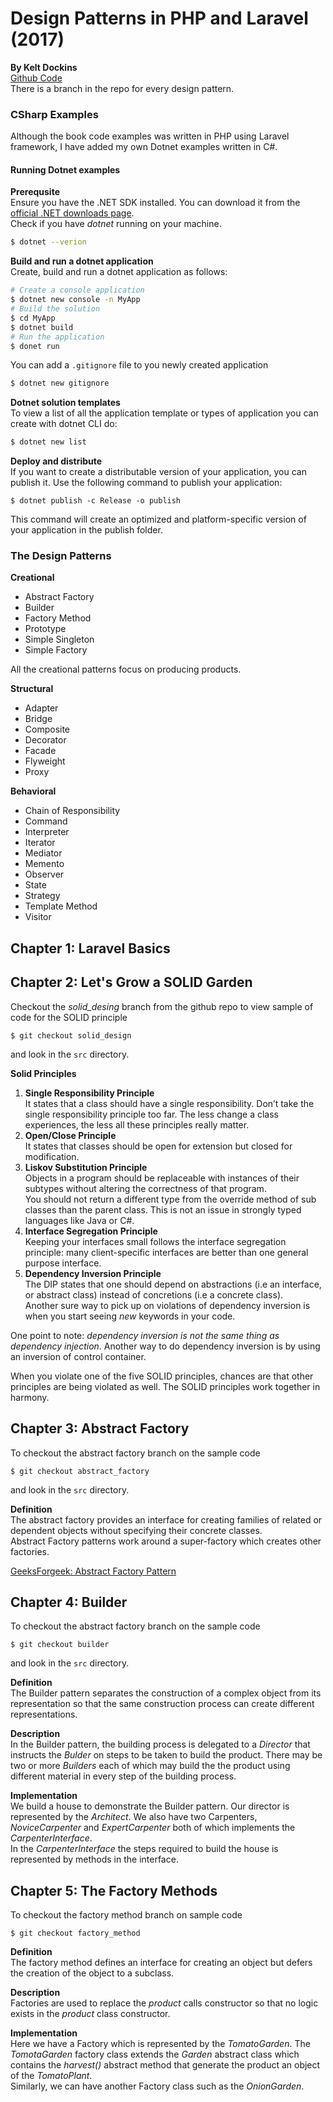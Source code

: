 # Design Patterns in PHP and Laravel (2017)
__By Kelt Dockins__  
[Github Code](https://github.com/kdocki/larasign)  
There is a branch in the repo for every design pattern.  

### CSharp Examples
Although the book code examples was written in PHP using Laravel framework, I have added my own Dotnet examples written in C#.   
#### Running Dotnet examples  
__Prerequsite__   
Ensure you have the .NET SDK installed. You can download it from the  [official .NET downloads page](https://dotnet.microsoft.com/download).  
Check if you have _dotnet_ running on your machine.  
```bash
$ dotnet --verion
```  
__Build and run a dotnet application__  
Create, build and run a dotnet application as follows:
```bash
# Create a console application
$ dotnet new console -n MyApp
# Build the solution
$ cd MyApp
$ dotnet build
# Run the application
$ donet run
```  
You can add a `.gitignore` file to you newly created application
```bash
$ dotnet new gitignore
```
__Dotnet solution templates__  
To view a list of all the application template or types of application you can create with dotnet CLI do:
```bash
$ dotnet new list
```

__Deploy and distribute__  
If you want to create a distributable version of your application, you can publish it. Use the following command to publish your application:
```
$ dotnet publish -c Release -o publish
```  
This command will create an optimized and platform-specific version of your application in the publish folder.

### The Design Patterns
__Creational__
* Abstract Factory
* Builder
* Factory Method
* Prototype
* Simple Singleton
* Simple Factory  

All the creational patterns focus on producing products.

__Structural__
* Adapter
* Bridge
* Composite
* Decorator
* Facade
* Flyweight
* Proxy

__Behavioral__
* Chain of Responsibility
* Command
* Interpreter
* Iterator
* Mediator
* Memento
* Observer
* State
* Strategy
* Template Method
* Visitor

## Chapter 1: Laravel Basics

## Chapter 2: Let's Grow a SOLID Garden
Checkout the _solid_desing_ branch from the github repo to view sample of code for the SOLID principle  
```
$ git checkout solid_design
```  
and look in the `src` directory.  

__Solid Principles__  
1. __Single Responsibility Principle__  
It states that a class should have a single responsibility.
Don’t take the single responsibility principle too far. The less change a class experiences, the less all these principles really matter.  
2. __Open/Close Principle__  
It states that classes should be open for extension but closed for modification.  
3. __Liskov Substitution Principle__   
Objects in a program should be replaceable with instances of their subtypes without altering the correctness of that program.  
You should not return a different type from the override method of sub classes than the parent class.
This is not an issue in strongly typed languages like Java or C#.    
4. __Interface Segregation Principle__  
Keeping your interfaces small follows the interface segregation principle: many client-specific interfaces are better than one general purpose interface.  
5. __Dependency Inversion Principle__  
The DIP states that one should depend on abstractions (i.e an interface, or abstract class) instead of concretions (i.e a concrete class).  
Another sure way to pick up on violations of dependency inversion is when you start seeing _new_ keywords in your code.  

One point to note: _dependency inversion is not the same thing as dependency injection_. Another way to do dependency inversion is by using an inversion of control container.

When you violate one of the five SOLID principles, chances are that other principles are being violated as well. The SOLID principles work together in harmony.

## Chapter 3: Abstract Factory
To checkout the abstract factory branch on the sample code
```
$ git checkout abstract_factory
```
and look in the `src` directory.

__Definition__   
The abstract factory provides an interface for creating families of related or dependent objects without specifying their concrete classes.  
Abstract Factory patterns work around a super-factory which creates other factories.  

[GeeksForgeek: Abstract Factory Pattern](https://www.geeksforgeeks.org/abstract-factory-pattern/)

## Chapter 4: Builder
To checkout the abstract factory branch on the sample code
```
$ git checkout builder
```
and look in the `src` directory.

__Definition__  
The Builder pattern separates the construction of a complex object from its representation so that the same construction process can create different representations.  

__Description__  
In the Builder pattern, the building process is delegated to a _Director_ that instructs the _Bulder_ on steps to be taken to build the product. There may be two or more _Builders_ each of which may build the the product using different material in every step of the building process.  

__Implementation__  
We build a house to demonstrate the Builder pattern. Our director is represented by the _Architect_. We also have two Carpenters, _NoviceCarpenter_ and _ExpertCarpenter_ both of which implements the _CarpenterInterface_.  
In the _CarpenterInterface_ the steps required to build the house is represented by methods in the interface.  

## Chapter 5: The Factory Methods
To checkout the factory method branch on sample code
```
$ git checkout factory_method
```

__Definition__   
The factory method defines an interface for creating an object but defers the creation of the object to a subclass.  

__Description__  
Factories are used to replace the _product_ calls constructor so that no logic exists in the _product_ class constructor.  

__Implementation__  
Here we have a Factory which is represented by the _TomatoGarden_. The _TomotaGarden_ factory class extends the _Garden_ abstract class which contains the _harvest()_ abstract method that generate the product an object of the _TomatoPlant_.  
Similarly, we can have another Factory class such as the _OnionGarden_.    
